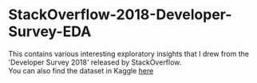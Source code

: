 # StackOverflow-2018-Developer-Survey-EDA
This contains various interesting exploratory insights that I drew from the 'Developer Survey 2018' released by StackOverflow. </br>
You can also find the dataset in Kaggle <a href='https://www.kaggle.com/stackoverflow/stack-overflow-2018-developer-survey'>here</a>

